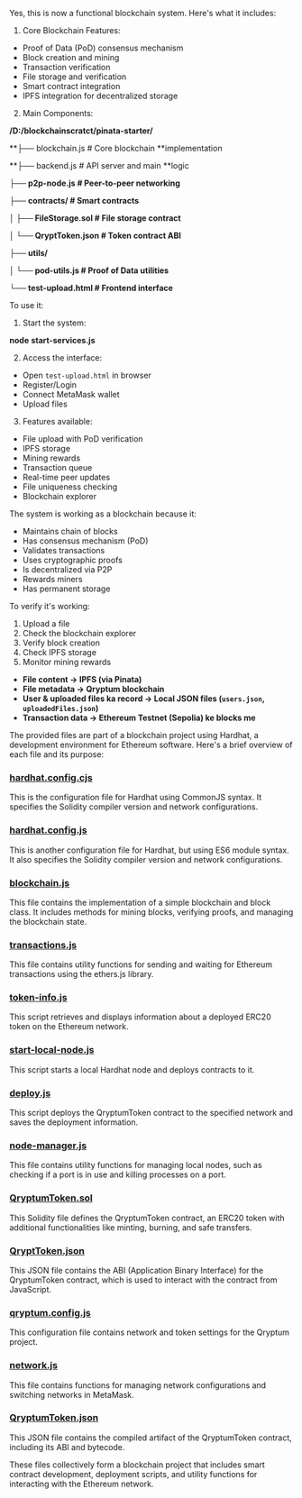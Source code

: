 Yes, this is now a functional blockchain system. Here's what it includes:

1. Core Blockchain Features:

* Proof of Data (PoD) consensus mechanism
* Block creation and mining
* Transaction verification
* File storage and verification
* Smart contract integration
* IPFS integration for decentralized storage

2. Main Components:

**/D:/blockchainscratct/pinata-starter/**

**├── blockchain.js        # Core blockchain **implementation

**├── backend.js          # API server and main **logic

**├── p2p-node.js         # Peer-to-peer networking**

**├── contracts/          # Smart contracts**

**│   ├── FileStorage.sol # File storage contract**

**│   └── QryptToken.json # Token contract ABI**

**├── utils/**

**│   └── pod-utils.js    # Proof of Data utilities**

**└── test-upload.html    # Frontend interface**

To use it:

1. Start the system:

**node** **start-services.js**

2. Access the interface:

* Open `test-upload.html` in browser
* Register/Login
* Connect MetaMask wallet
* Upload files

3. Features available:

* File upload with PoD verification
* IPFS storage
* Mining rewards
* Transaction queue
* Real-time peer updates
* File uniqueness checking
* Blockchain explorer

The system is working as a blockchain because it:

* Maintains chain of blocks
* Has consensus mechanism (PoD)
* Validates transactions
* Uses cryptographic proofs
* Is decentralized via P2P
* Rewards miners
* Has permanent storage

To verify it's working:

1. Upload a file
2. Check the blockchain explorer
3. Verify block creation
4. Check IPFS storage
5. Monitor mining rewards

* **File content → IPFS (via Pinata)**
* **File metadata → Qryptum blockchain**
* **User & uploaded files ka record → Local JSON files (`users.json`, `uploadedFiles.json`)**
* **Transaction data → Ethereum Testnet (Sepolia) ke blocks me**

The provided files are part of a blockchain project using Hardhat, a development environment for Ethereum software. Here's a brief overview of each file and its purpose:

### [hardhat.config.cjs](vscode-file://vscode-app/c:/Users/T480s/AppData/Local/Programs/Microsoft%20VS%20Code/resources/app/out/vs/code/electron-sandbox/workbench/workbench.html)

This is the configuration file for Hardhat using CommonJS syntax. It specifies the Solidity compiler version and network configurations.

### [hardhat.config.js](vscode-file://vscode-app/c:/Users/T480s/AppData/Local/Programs/Microsoft%20VS%20Code/resources/app/out/vs/code/electron-sandbox/workbench/workbench.html)

This is another configuration file for Hardhat, but using ES6 module syntax. It also specifies the Solidity compiler version and network configurations.

### [blockchain.js](vscode-file://vscode-app/c:/Users/T480s/AppData/Local/Programs/Microsoft%20VS%20Code/resources/app/out/vs/code/electron-sandbox/workbench/workbench.html)

This file contains the implementation of a simple blockchain and block class. It includes methods for mining blocks, verifying proofs, and managing the blockchain state.

### [transactions.js](vscode-file://vscode-app/c:/Users/T480s/AppData/Local/Programs/Microsoft%20VS%20Code/resources/app/out/vs/code/electron-sandbox/workbench/workbench.html)

This file contains utility functions for sending and waiting for Ethereum transactions using the ethers.js library.

### [token-info.js](vscode-file://vscode-app/c:/Users/T480s/AppData/Local/Programs/Microsoft%20VS%20Code/resources/app/out/vs/code/electron-sandbox/workbench/workbench.html)

This script retrieves and displays information about a deployed ERC20 token on the Ethereum network.

### [start-local-node.js](vscode-file://vscode-app/c:/Users/T480s/AppData/Local/Programs/Microsoft%20VS%20Code/resources/app/out/vs/code/electron-sandbox/workbench/workbench.html)

This script starts a local Hardhat node and deploys contracts to it.

### [deploy.js](vscode-file://vscode-app/c:/Users/T480s/AppData/Local/Programs/Microsoft%20VS%20Code/resources/app/out/vs/code/electron-sandbox/workbench/workbench.html)

This script deploys the QryptumToken contract to the specified network and saves the deployment information.

### [node-manager.js](vscode-file://vscode-app/c:/Users/T480s/AppData/Local/Programs/Microsoft%20VS%20Code/resources/app/out/vs/code/electron-sandbox/workbench/workbench.html)

This file contains utility functions for managing local nodes, such as checking if a port is in use and killing processes on a port.

### [QryptumToken.sol](vscode-file://vscode-app/c:/Users/T480s/AppData/Local/Programs/Microsoft%20VS%20Code/resources/app/out/vs/code/electron-sandbox/workbench/workbench.html)

This Solidity file defines the QryptumToken contract, an ERC20 token with additional functionalities like minting, burning, and safe transfers.

### [QryptToken.json](vscode-file://vscode-app/c:/Users/T480s/AppData/Local/Programs/Microsoft%20VS%20Code/resources/app/out/vs/code/electron-sandbox/workbench/workbench.html)

This JSON file contains the ABI (Application Binary Interface) for the QryptumToken contract, which is used to interact with the contract from JavaScript.

### [qryptum.config.js](vscode-file://vscode-app/c:/Users/T480s/AppData/Local/Programs/Microsoft%20VS%20Code/resources/app/out/vs/code/electron-sandbox/workbench/workbench.html)

This configuration file contains network and token settings for the Qryptum project.

### [network.js](vscode-file://vscode-app/c:/Users/T480s/AppData/Local/Programs/Microsoft%20VS%20Code/resources/app/out/vs/code/electron-sandbox/workbench/workbench.html)

This file contains functions for managing network configurations and switching networks in MetaMask.

### [QryptumToken.json](vscode-file://vscode-app/c:/Users/T480s/AppData/Local/Programs/Microsoft%20VS%20Code/resources/app/out/vs/code/electron-sandbox/workbench/workbench.html)

This JSON file contains the compiled artifact of the QryptumToken contract, including its ABI and bytecode.

These files collectively form a blockchain project that includes smart contract development, deployment scripts, and utility functions for interacting with the Ethereum network.
